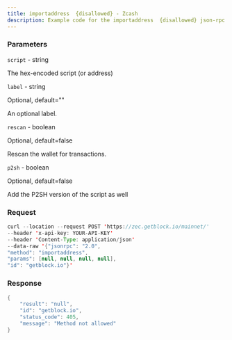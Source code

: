 ```yaml
---
title: importaddress  {disallowed} - Zcash
description: Example code for the importaddress  {disallowed} json-rpc method. Сomplete guide on how to use importaddress  {disallowed} json-rpc in GetBlock.io Web3 documentation.
---
```


### Parameters


`script` - string

The hex-encoded script (or address)

`label` - string

Optional, default=""

An optional label.

`rescan` - boolean

Optional, default=false

Rescan the wallet for transactions.

`p2sh` - boolean

Optional, default=false

Add the P2SH version of the script as well

### Request

``` java
curl --location --request POST 'https://zec.getblock.io/mainnet/' 
--header 'x-api-key: YOUR-API-KEY' 
--header 'Content-Type: application/json' 
--data-raw '{"jsonrpc": "2.0",
"method": "importaddress",
"params": [null, null, null, null],
"id": "getblock.io"}'
```

###  Response

``` java
{
    "result": "null",
    "id": "getblock.io",
    "status_code": 405,
    "message": "Method not allowed"
}
```

